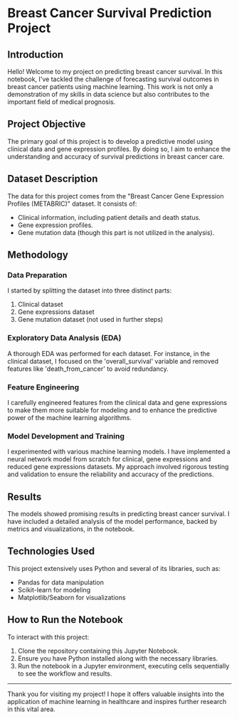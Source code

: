 # Breast Cancer Survival Prediction Project

## Introduction
Hello! Welcome to my project on predicting breast cancer survival. In this notebook, I've tackled the challenge of forecasting survival outcomes in breast cancer patients using machine learning. This work is not only a demonstration of my skills in data science but also contributes to the important field of medical prognosis.

## Project Objective
The primary goal of this project is to develop a predictive model using clinical data and gene expression profiles. By doing so, I aim to enhance the understanding and accuracy of survival predictions in breast cancer care.

## Dataset Description
The data for this project comes from the "Breast Cancer Gene Expression Profiles (METABRIC)" dataset. It consists of:
- Clinical information, including patient details and death status.
- Gene expression profiles.
- Gene mutation data (though this part is not utilized in the analysis).

## Methodology
### Data Preparation
I started by splitting the dataset into three distinct parts:
1. Clinical dataset
2. Gene expressions dataset
3. Gene mutation dataset (not used in further steps)

### Exploratory Data Analysis (EDA)
A thorough EDA was performed for each dataset. For instance, in the clinical dataset, I focused on the 'overall_survival' variable and removed features like 'death_from_cancer' to avoid redundancy.

### Feature Engineering
I carefully engineered features from the clinical data and gene expressions to make them more suitable for modeling and to enhance the predictive power of the machine learning algorithms.

### Model Development and Training
I experimented with various machine learning models. I have implemented a neural network model from scratch for clinical, gene expressions and reduced gene expressions datasets. My approach involved rigorous testing and validation to ensure the reliability and accuracy of the predictions.

## Results
The models showed promising results in predicting breast cancer survival. I have included a detailed analysis of the model performance, backed by metrics and visualizations, in the notebook.

## Technologies Used
This project extensively uses Python and several of its libraries, such as:
- Pandas for data manipulation
- Scikit-learn for modeling
- Matplotlib/Seaborn for visualizations

## How to Run the Notebook
To interact with this project:
1. Clone the repository containing this Jupyter Notebook.
2. Ensure you have Python installed along with the necessary libraries.
3. Run the notebook in a Jupyter environment, executing cells sequentially to see the workflow and results.

---

Thank you for visiting my project! I hope it offers valuable insights into the application of machine learning in healthcare and inspires further research in this vital area.
